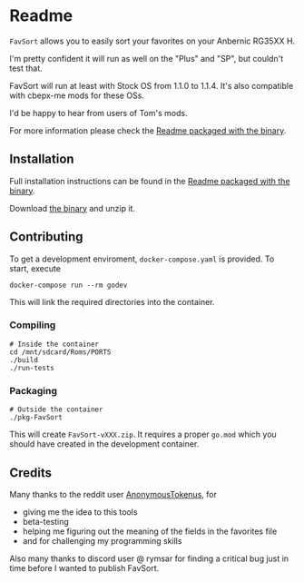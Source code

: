 # Readme

`FavSort` allows you to easily sort your favorites on your Anbernic RG35XX H.

I'm pretty confident it will run as well on the "Plus" and "SP", but couldn't test that.

FavSort will run at least with Stock OS from 1.1.0 to 1.1.4.
It's also compatible with cbepx-me mods for these OSs.

I'd be happy to hear from users of Tom's mods.

For more information please check the [Readme packaged with the binary](src/artifacts/Readme.md).

## Installation

Full installation instructions can be found in the [Readme packaged with the binary](src/artifacts/Readme.md).

Download [the binary](https://github.com/Skeeve/FavSort/releases/download/v0.2/FavSort-0.2.zip) and unzip it.

## Contributing

To get a development enviroment, `docker-compose.yaml` is provided.
To start, execute

```shell
docker-compose run --rm godev
```

This will link the required directories into the container.

### Compiling

```shell
# Inside the container
cd /mnt/sdcard/Roms/PORTS
./build
./run-tests
```

### Packaging

```shell
# Outside the container
./pkg-FavSort
```

This will create `FavSort-vXXX.zip`.
It requires a proper `go.mod` which you should have created in the development container.

## Credits

Many thanks to the reddit user [AnonymousTokenus](https://www.reddit.com/user/AnonymousTokenus/), for

- giving me the idea to this tools
- beta-testing
- helping me figuring out the meaning of the fields in the favorites file
- and for challenging my programming skills

Also many thanks to discord user @ rymsar for finding a critical bug just in time before I wanted to publish FavSort.
